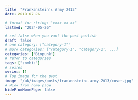 ```yaml
---
title: "Frankenstein's Army 2013"
date: 2013-07-26

# format for string: "xxxx-xx-xx"
lastmod: "2024-05-26"

# set false when you want the post publish
draft: false
# one category: ["category-1"]
# more categories: ["category-1", "category-2", ...]
categories: ["Biopunk"]
# refer to categories
tags: ["zombie"]
# seires
series: []
# Top image for the post
image: "/uk/images/posts/frankensteins-army-2013/cover.jpg"
# Hide from home page
hideFromHomePage: false
---
```


<!--more-->